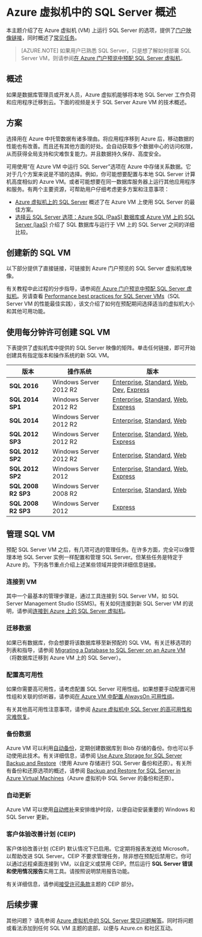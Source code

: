 <properties
    pageTitle="Azure 虚拟机中的 SQL Server 概述 | Azure"
    description="了解如何在 Azure 虚拟机上运行完整的 SQL Server 版本。获取所有 SQL Server VM 映像和相关内容的直接链接。"
    services="virtual-machines-windows"
    documentationcenter=""
    author="rothja"
    manager="jhubbard"
    editor=""
    tags="azure-service-management" />  

<tags
    ms.assetid="c505089e-6bbf-4d14-af0e-dd39a1872767"
    ms.service="virtual-machines-windows"
    ms.devlang="na"
    ms.topic="get-started-article"
    ms.tgt_pltfrm="vm-windows-sql-server"
    ms.workload="infrastructure-services"
    ms.date="10/19/2016"
    wacn.date=""
    ms.author="jroth" />  


# Azure 虚拟机中的 SQL Server 概述
本主题介绍了在 Azure 虚拟机 (VM) 上运行 SQL Server 的选项，提供了[门户映像链接](#option-1-create-a-sql-vm-with-per-minute-licensing)，同时概述了[常见任务](#manage-your-sql-vm)。

> [AZURE.NOTE]
如果用户已熟悉 SQL Server，只是想了解如何部署 SQL Server VM，则请参阅[在 Azure 门户预览中预配 SQL Server 虚拟机](/documentation/articles/virtual-machines-windows-portal-sql-server-provision/)。
> 
> 

## 概述
如果是数据库管理员或开发人员，Azure 虚拟机能够将本地 SQL Server 工作负荷和应用程序迁移到云。下面的视频是关于 SQL Server Azure VM 的技术概述。

## 方案
选择用在 Azure 中托管数据有诸多理由。将应用程序移到 Azure 后，移动数据的性能也有改善。而且还有其他方面的好处。会自动获取多个数据中心的访问权限，从而获得全局支持和灾难恢复能力。并且数据持久保存、高度安全。

可用使用“在 Azure VM 中运行 SQL Server”选项在 Azure 中存储关系数据。它对于几个方案来说是不错的选择。例如，你可能想要配置与本地 SQL Server 计算机高度相似的 Azure VM。或者可能想要在同一数据库服务器上运行其他应用程序和服务。有两个主要资源，可帮助用户仔细考虑更多方案和注意事项：

* [Azure 虚拟机上的 SQL Server](/home/features/virtual-machines/#home_vm_overview_info) 概述了在 Azure VM 上使用 SQL Server 的最佳方案。
* [选择云 SQL Server 选项：Azure SQL (PaaS) 数据库或 Azure VM 上的 SQL Server (IaaS)](/documentation/articles/sql-database-paas-vs-sql-server-iaas/) 介绍了 SQL 数据库与运行于 VM 上的 SQL Server 之间的详细比较。

## 创建新的 SQL VM
以下部分提供了直接链接，可链接到 Azure 门户预览的 SQL Server 虚拟机库映像。

有关教程中此过程的分步指导，请参阅[在 Azure 门户预览中预配 SQL Server 虚拟机](/documentation/articles/virtual-machines-windows-portal-sql-server-provision/)。另请查看 [Performance best practices for SQL Server VMs](/documentation/articles/virtual-machines-windows-sql-performance/)（SQL Server VM 的性能最佳实践），该文介绍了如何在预配期间选择适当的虚拟机大小和其他可用功能。

## <a name="option-1-create-a-sql-vm-with-per-minute-licensing"></a> 使用每分钟许可创建 SQL VM
下表提供了虚拟机库中提供的 SQL Server 映像的矩阵。单击任何链接，即可开始创建具有指定版本和操作系统的新 SQL VM。

| 版本 | 操作系统 | 版本 |
| --- | --- | --- |
| **SQL 2016** |Windows Server 2012 R2 |[Enterprise](https://portal.azure.cn/#create/Microsoft.SQLServer2016RTMEnterpriseWindowsServer2012R2), [Standard](https://portal.azure.cn/#create/Microsoft.SQLServer2016RTMStandardWindowsServer2012R2), [Web](https://portal.azure.cn/#create/Microsoft.SQLServer2016RTMWebWindowsServer2012R2), [Dev](https://portal.azure.cn/#create/Microsoft.SQLServer2016RTMDeveloperWindowsServer2012R2), [Express](https://portal.azure.cn/#create/Microsoft.SQLServer2016RTMExpressWindowsServer2012R2) |
| **SQL 2014 SP1** |Windows Server 2012 R2 |[Enterprise](https://portal.azure.cn/#create/Microsoft.SQLServer2014SP1EnterpriseWindowsServer2012R2), [Standard](https://portal.azure.cn/#create/Microsoft.SQLServer2014SP1StandardWindowsServer2012R2), [Web](https://portal.azure.cn/#create/Microsoft.SQLServer2014SP1WebWindowsServer2012R2), [Express](https://portal.azure.cn/#create/Microsoft.SQLServer2014SP1ExpressWindowsServer2012R2) |
| **SQL 2014** |Windows Server 2012 R2 |[Enterprise](https://portal.azure.cn/#create/Microsoft.SQLServer2014EnterpriseWindowsServer2012R2), [Standard](https://portal.azure.cn/#create/Microsoft.SQLServer2014StandardWindowsServer2012R2), [Web](https://portal.azure.cn/#create/Microsoft.SQLServer2014WebWindowsServer2012R2) |
| **SQL 2012 SP3** |Windows Server 2012 R2 |[Enterprise](https://portal.azure.cn/#create/Microsoft.SQLServer2012SP3EnterpriseWindowsServer2012R2), [Standard](https://portal.azure.cn/#create/Microsoft.SQLServer2012SP3StandardWindowsServer2012R2), [Web](https://portal.azure.cn/#create/Microsoft.SQLServer2012SP3WebWindowsServer2012R2), [Express](https://portal.azure.cn/#create/Microsoft.SQLServer2012SP3ExpressWindowsServer2012R2) |
| **SQL 2012 SP2** |Windows Server 2012 R2 |[Enterprise](https://portal.azure.cn/#create/Microsoft.SQLServer2012SP2EnterpriseWindowsServer2012R2), [Standard](https://portal.azure.cn/#create/Microsoft.SQLServer2012SP2StandardWindowsServer2012R2), [Web](https://portal.azure.cn/#create/Microsoft.SQLServer2012SP2WebWindowsServer2012R2) |
| **SQL 2012 SP2** |Windows Server 2012 |[Enterprise](https://portal.azure.cn/#create/Microsoft.SQLServer2012SP2EnterpriseWindowsServer2012), [Standard](https://portal.azure.cn/#create/Microsoft.SQLServer2012SP2StandardWindowsServer2012), [Web](https://portal.azure.cn/#create/Microsoft.SQLServer2012SP2WebWindowsServer2012), [Express](https://portal.azure.cn/#create/Microsoft.SQLServer2012SP2ExpressWindowsServer2012) |
| **SQL 2008 R2 SP3** |Windows Server 2008 R2 |[Enterprise](https://portal.azure.cn/#create/Microsoft.SQLServer2008R2SP3EnterpriseWindowsServer2008R2), [Standard](https://portal.azure.cn/#create/Microsoft.SQLServer2008R2SP3StandardWindowsServer2008R2), [Web](https://portal.azure.cn/#create/Microsoft.SQLServer2008R2SP3WebWindowsServer2008R2) |
| **SQL 2008 R2 SP3** |Windows Server 2012 |[Express](https://portal.azure.cn/#create/Microsoft.SQLServer2008R2SP3ExpressWindowsServer2012) |

## <a name="manage-your-sql-vm"></a> 管理 SQL VM
预配 SQL Server VM 之后，有几项可选的管理任务。在许多方面，完全可以像管理本地 SQL Server 实例一样配置和管理 SQL Server。但某些任务是特定于 Azure 的。下列各节重点介绍上述某些领域并提供详细信息链接。

### 连接到 VM
其中一个最基本的管理步骤是，通过工具连接到 SQL Server VM，如 SQL Server Management Studio (SSMS)。有关如何连接到新 SQL Server VM 的说明，请参阅[连接到 Azure 上的 SQL Server 虚拟机](/documentation/articles/virtual-machines-windows-sql-connect/)。

### 迁移数据
如果已有数据库，你会想要将该数据库移至新预配的 SQL VM。有关迁移选项的列表和指导，请参阅 [Migrating a Database to SQL Server on an Azure VM](/documentation/articles/virtual-machines-windows-migrate-sql/)（将数据库迁移到 Azure VM 上的 SQL Server）。

### 配置高可用性
如果你需要高可用性，请考虑配置 SQL Server 可用性组。如果想要手动配置可用性组和关联的侦听器，请参阅[在 Azure VM 中配置 AlwaysOn 可用性组](/documentation/articles/virtual-machines-windows-portal-sql-alwayson-availability-groups-manual/)。

有关其他高可用性注意事项，请参阅 [Azure 虚拟机中 SQL Server 的高可用性和灾难恢复](/documentation/articles/virtual-machines-windows-sql-high-availability-dr/)。

### 备份数据
Azure VM 可以利用[自动备份](/documentation/articles/virtual-machines-windows-sql-automated-backup/)，定期创建数据库到 Blob 存储的备份。你也可以手动使用此技术。有关详细信息，请参阅 [Use Azure Storage for SQL Server Backup and Restore](/documentation/articles/virtual-machines-windows-use-storage-sql-server-backup-restore/)（使用 Azure 存储进行 SQL Server 备份和还原）。有关所有备份和还原选项的概述，请参阅 [Backup and Restore for SQL Server in Azure Virtual Machines](/documentation/articles/virtual-machines-windows-sql-backup-recovery/)（Azure 虚拟机中 SQL Server 的备份和还原）。

### 自动更新
Azure VM 可以使用[自动修补](/documentation/articles/virtual-machines-windows-sql-automated-patching/)来安排维护时段，以便自动安装重要的 Windows 和 SQL Server 更新。

### 客户体验改善计划 (CEIP)
客户体验改善计划 (CEIP) 默认情况下已启用。它定期将报表发送给 Microsoft，以帮助改进 SQL Server。CEIP 不要求管理任务，除非想在预配后禁用它。你可以通过远程桌面连接到 VM，以自定义或禁用 CEIP。然后运行 **SQL Server 错误和使用情况报告**实用工具。请按照说明禁用报告功能。

有关详细信息，请参阅[接受许可条款](https://msdn.microsoft.com/zh-cn/library/ms143343.aspx)主题的 CEIP 部分。

## 后续步骤
其他问题？ 请先参阅 [Azure 虚拟机中的 SQL Server 常见问题解答](/documentation/articles/virtual-machines-windows-sql-server-iaas-faq/)。同时将问题或看法添加到任何 SQL VM 主题的底部，以便与 Azure.cn 和社区互动。

<!---HONumber=Mooncake_1212_2016-->